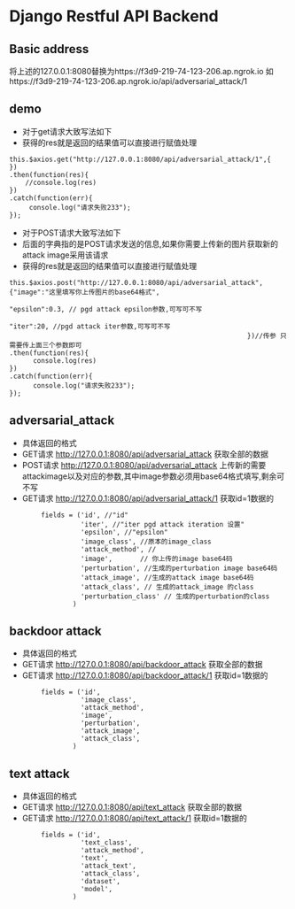 # Django Restful API Backend
## Basic address
将上述的127.0.0.1:8080替换为https://f3d9-219-74-123-206.ap.ngrok.io
如https://f3d9-219-74-123-206.ap.ngrok.io/api/adversarial_attack/1
## demo
- 对于get请求大致写法如下
- 获得的res就是返回的结果值可以直接进行赋值处理
```
this.$axios.get("http://127.0.0.1:8080/api/adversarial_attack/1",{
})
.then(function(res){
    //console.log(res)          
})
.catch(function(err){
     console.log("请求失败233");
});
```
- 对于POST请求大致写法如下
- 后面的字典指的是POST请求发送的信息,如果你需要上传新的图片获取新的attack image采用该请求
- 获得的res就是返回的结果值可以直接进行赋值处理
```
this.$axios.post("http://127.0.0.1:8080/api/adversarial_attack",{"image":"这里填写你上传图片的base64格式",
                                                                "epsilon":0.3, // pgd attack epsilon参数,可写可不写
                                                                "iter":20, //pgd attack iter参数,可写可不写
                                                            })//传参 只需要传上面三个参数即可
.then(function(res){
      console.log(res)          
})
.catch(function(err){
      console.log("请求失败233");
});
```
## adversarial_attack
- 具体返回的格式
- GET请求 http://127.0.0.1:8080/api/adversarial_attack 获取全部的数据
- POST请求 http://127.0.0.1:8080/api/adversarial_attack 上传新的需要attackimage以及对应的参数,其中image参数必须用base64格式填写,剩余可不写
- GET请求 http://127.0.0.1:8080/api/adversarial_attack/1 获取id=1数据的

```
        fields = ('id', //"id" 
                  'iter', //"iter pgd attack iteration 设置"
                  'epsilon', //"epsilon"
                  'image_class', //原本的image_class
                  'attack_method', //
                  'image',       // 你上传的image base64码
                  'perturbation', //生成的perturbation image base64码
                  'attack_image', //生成的attack image base64码
                  'attack_class', // 生成的attack_image 的class
                  'perturbation_class' // 生成的perturbation的class
                )
```


## backdoor attack
- 具体返回的格式
- GET请求 http://127.0.0.1:8080/api/backdoor_attack 获取全部的数据
- GET请求 http://127.0.0.1:8080/api/backdoor_attack/1 获取id=1数据的
```
        fields = ('id',
                  'image_class',
                  'attack_method',
                  'image',
                  'perturbation',
                  'attack_image',
                  'attack_class',
                )
```
## text attack
- 具体返回的格式
- GET请求 http://127.0.0.1:8080/api/text_attack 获取全部的数据
- GET请求 http://127.0.0.1:8080/api/text_attack/1 获取id=1数据的
```
        fields = ('id',
                  'text_class',
                  'attack_method',
                  'text',
                  'attack_text',
                  'attack_class',
                  'dataset',
                  'model',
                )
```